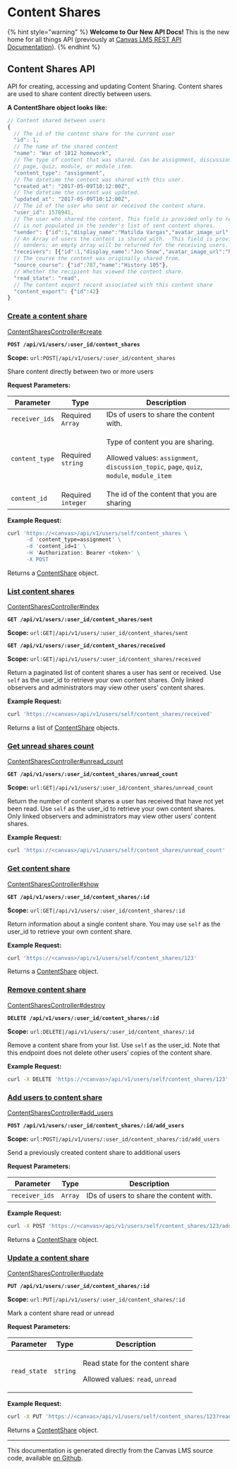 # Content Shares

{% hint style="warning" %}
**Welcome to Our New API Docs!** This is the new home for all things API (previously at [Canvas LMS REST API Documentation](https://api.instructure.com)).
{% endhint %}

## Content Shares API

API for creating, accessing and updating Content Sharing. Content shares are used to share content directly between users.

**A ContentShare object looks like:**

```js
// Content shared between users
{
  // The id of the content share for the current user
  "id": 1,
  // The name of the shared content
  "name": "War of 1812 homework",
  // The type of content that was shared. Can be assignment, discussion_topic,
  // page, quiz, module, or module_item.
  "content_type": "assignment",
  // The datetime the content was shared with this user.
  "created_at": "2017-05-09T10:12:00Z",
  // The datetime the content was updated.
  "updated_at": "2017-05-09T10:12:00Z",
  // The id of the user who sent or received the content share.
  "user_id": 1578941,
  // The user who shared the content. This field is provided only to receivers; it
  // is not populated in the sender's list of sent content shares.
  "sender": {"id":1,"display_name":"Matilda Vargas","avatar_image_url":"http:\/\/localhost:3000\/image_url","html_url":"http:\/\/localhost:3000\/users\/1"},
  // An Array of users the content is shared with.  This field is provided only to
  // senders; an empty array will be returned for the receiving users.
  "receivers": [{"id":1,"display_name":"Jon Snow","avatar_image_url":"http:\/\/localhost:3000\/image_url2","html_url":"http:\/\/localhost:3000\/users\/2"}],
  // The course the content was originally shared from.
  "source_course": {"id":787,"name":"History 105"},
  // Whether the recipient has viewed the content share.
  "read_state": "read",
  // The content export record associated with this content share
  "content_export": {"id":42}
}
```

### [Create a content share](#method.content_shares.create) <a href="#method.content_shares.create" id="method.content_shares.create"></a>

[ContentSharesController#create](https://github.com/instructure/canvas-lms/blob/master/app/controllers/content_shares_controller.rb)

**`POST /api/v1/users/:user_id/content_shares`**

**Scope:** `url:POST|/api/v1/users/:user_id/content_shares`

Share content directly between two or more users

**Request Parameters:**

| Parameter      | Type               | Description                                                                                                                                                                                               |
| -------------- | ------------------ | --------------------------------------------------------------------------------------------------------------------------------------------------------------------------------------------------------- |
| `receiver_ids` | Required `Array`   | IDs of users to share the content with.                                                                                                                                                                   |
| `content_type` | Required `string`  | <p>Type of content you are sharing.</p><p>Allowed values: <code>assignment</code>, <code>discussion_topic</code>, <code>page</code>, <code>quiz</code>, <code>module</code>, <code>module_item</code></p> |
| `content_id`   | Required `integer` | The id of the content that you are sharing                                                                                                                                                                |

**Example Request:**

```bash
curl 'https://<canvas>/api/v1/users/self/content_shares \
      -d 'content_type=assignment' \
      -d 'content_id=1' \
      -H 'Authorization: Bearer <token>' \
      -X POST
```

Returns a [ContentShare](#contentshare) object.

### [List content shares](#method.content_shares.index) <a href="#method.content_shares.index" id="method.content_shares.index"></a>

[ContentSharesController#index](https://github.com/instructure/canvas-lms/blob/master/app/controllers/content_shares_controller.rb)

**`GET /api/v1/users/:user_id/content_shares/sent`**

**Scope:** `url:GET|/api/v1/users/:user_id/content_shares/sent`

**`GET /api/v1/users/:user_id/content_shares/received`**

**Scope:** `url:GET|/api/v1/users/:user_id/content_shares/received`

Return a paginated list of content shares a user has sent or received. Use `self` as the user_id to retrieve your own content shares. Only linked observers and administrators may view other users’ content shares.

**Example Request:**

```bash
curl 'https://<canvas>/api/v1/users/self/content_shares/received'
```

Returns a list of [ContentShare](#contentshare) objects.

### [Get unread shares count](#method.content_shares.unread_count) <a href="#method.content_shares.unread_count" id="method.content_shares.unread_count"></a>

[ContentSharesController#unread_count](https://github.com/instructure/canvas-lms/blob/master/app/controllers/content_shares_controller.rb)

**`GET /api/v1/users/:user_id/content_shares/unread_count`**

**Scope:** `url:GET|/api/v1/users/:user_id/content_shares/unread_count`

Return the number of content shares a user has received that have not yet been read. Use `self` as the user_id to retrieve your own content shares. Only linked observers and administrators may view other users’ content shares.

**Example Request:**

```bash
curl 'https://<canvas>/api/v1/users/self/content_shares/unread_count'
```

### [Get content share](#method.content_shares.show) <a href="#method.content_shares.show" id="method.content_shares.show"></a>

[ContentSharesController#show](https://github.com/instructure/canvas-lms/blob/master/app/controllers/content_shares_controller.rb)

**`GET /api/v1/users/:user_id/content_shares/:id`**

**Scope:** `url:GET|/api/v1/users/:user_id/content_shares/:id`

Return information about a single content share. You may use `self` as the user_id to retrieve your own content share.

**Example Request:**

```bash
curl 'https://<canvas>/api/v1/users/self/content_shares/123'
```

Returns a [ContentShare](#contentshare) object.

### [Remove content share](#method.content_shares.destroy) <a href="#method.content_shares.destroy" id="method.content_shares.destroy"></a>

[ContentSharesController#destroy](https://github.com/instructure/canvas-lms/blob/master/app/controllers/content_shares_controller.rb)

**`DELETE /api/v1/users/:user_id/content_shares/:id`**

**Scope:** `url:DELETE|/api/v1/users/:user_id/content_shares/:id`

Remove a content share from your list. Use `self` as the user_id. Note that this endpoint does not delete other users’ copies of the content share.

**Example Request:**

```bash
curl -X DELETE 'https://<canvas>/api/v1/users/self/content_shares/123'
```

### [Add users to content share](#method.content_shares.add_users) <a href="#method.content_shares.add_users" id="method.content_shares.add_users"></a>

[ContentSharesController#add_users](https://github.com/instructure/canvas-lms/blob/master/app/controllers/content_shares_controller.rb)

**`POST /api/v1/users/:user_id/content_shares/:id/add_users`**

**Scope:** `url:POST|/api/v1/users/:user_id/content_shares/:id/add_users`

Send a previously created content share to additional users

**Request Parameters:**

| Parameter      | Type    | Description                             |
| -------------- | ------- | --------------------------------------- |
| `receiver_ids` | `Array` | IDs of users to share the content with. |

**Example Request:**

```bash
curl -X POST 'https://<canvas>/api/v1/users/self/content_shares/123/add_users?receiver_ids[]=789'
```

Returns a [ContentShare](#contentshare) object.

### [Update a content share](#method.content_shares.update) <a href="#method.content_shares.update" id="method.content_shares.update"></a>

[ContentSharesController#update](https://github.com/instructure/canvas-lms/blob/master/app/controllers/content_shares_controller.rb)

**`PUT /api/v1/users/:user_id/content_shares/:id`**

**Scope:** `url:PUT|/api/v1/users/:user_id/content_shares/:id`

Mark a content share read or unread

**Request Parameters:**

| Parameter    | Type     | Description                                                                                          |
| ------------ | -------- | ---------------------------------------------------------------------------------------------------- |
| `read_state` | `string` | <p>Read state for the content share</p><p>Allowed values: <code>read</code>, <code>unread</code></p> |

**Example Request:**

```bash
curl -X PUT 'https://<canvas>/api/v1/users/self/content_shares/123?read_state=read'
```

Returns a [ContentShare](#contentshare) object.

---

This documentation is generated directly from the Canvas LMS source code, available [on Github](https://github.com/instructure/canvas-lms).

